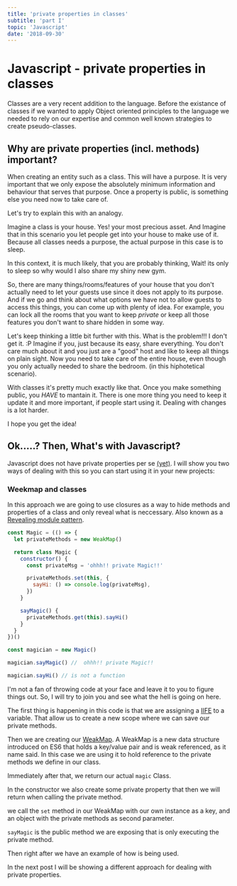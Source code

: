```yaml
---
title: 'private properties in classes'
subtitle: 'part I'
topic: 'Javascript'
date: '2018-09-30'
---
```


# Javascript - private properties in classes

Classes are a very recent addition to the language. Before the existance of classes if we wanted to apply Object oriented principles to the language we needed to rely on our expertise and common well known strategies to create pseudo-classes.

## Why are private properties (incl. methods) important?

When creating an entity such as a class. This will have a purpose. It is very important that we only expose the absolutely minimum information and behaviour that serves that purpose.
Once a property is public, is something else you need now to take care of.

Let's try to explain this with an analogy.

Imagine a class is your house. Yes! your most precious asset. And Imagine that in this scenario you let people get into your house to make use of it. Because all classes needs a purpose, the actual purpose in this case is to sleep.

In this context, it is much likely, that you are probably thinking, Wait! its only to sleep so why would I also share my shiny new gym.

So, there are many things/rooms/features of your house that you don't actually need to let your guests use since it does not apply to its purpose. And if we go and think about what options we have not to allow guests to access this things, you can come up with plenty of idea. For example, you can lock all the rooms that you want to keep _private_ or keep all those features you don't want to share hidden in some way.

Let's keep thinking a little bit further with this. What is the problem!!! I don't get it. :P Imagine if you, just because its easy, share everything. You don't care much about it and you just are a "good" host and like to keep all things on plain sight. Now you need to take care of the entire house, even though you only actually needed to share the bedroom. (in this hiphotetical scenario).

With classes it's pretty much exactly like that. Once you make something public, you _HAVE_ to mantain it. There is one more thing you need to keep it update it and more important, if people start using it. Dealing with changes is a lot harder.

I hope you get the idea!

## Ok.....? Then, What's with Javascript?

Javascript does not have private properties per se [(yet)](https://github.com/tc39/proposal-class-fields#private-fields). I will show you two ways of dealing with this so you can start using it in your new projects:

### Weekmap and classes

In this approach we are going to use closures as a way to hide methods and properties of a class and only reveal what is neccessary. Also known as a [Revealing module pattern](https://addyosmani.com/resources/essentialjsdesignpatterns/book/#revealingmodulepatternjavascript).

```javascript
const Magic = (() => {
  let privateMethods = new WeakMap()

  return class Magic {
    constructor() {
      const privateMsg = 'ohhh!! private Magic!!'

      privateMethods.set(this, {
        sayHi: () => console.log(privateMsg),
      })
    }

    sayMagic() {
      privateMethods.get(this).sayHi()
    }
  }
})()

const magician = new Magic()

magician.sayMagic() //  ohhh!! private Magic!!

magician.sayHi() // is not a function
```

I'm not a fan of throwing code at your face and leave it to you to figure things out. So, I will try to join you and see what the hell is going on here.

The first thing is happening in this code is that we are assigning a [IIFE](https://medium.com/@vvkchandra/essential-javascript-mastering-immediately-invoked-function-expressions-67791338ddc6) to a variable. That allow us to create a new scope where we can save our private methods.

Then we are creating our [WeakMap](https://developer.mozilla.org/en-US/docs/Web/JavaScript/Reference/Global_Objects/WeakMap). A WeakMap is a new data structure introduced on ES6 that holds a key/value pair and is weak referenced, as it name said. In this case we are using it to hold reference to the private methods we define in our class.

Immediately after that, we return our actual `magic` Class.

In the constructor we also create some private property that then we will return when calling the private method.

we call the `set` method in our WeakMap with our own instance as a key, and an object with the private methods as second parameter.

`sayMagic` is the public method we are exposing that is only executing the private method.

Then right after we have an example of how is being used.

In the next post I will be showing a different approach for dealing with private properties.
